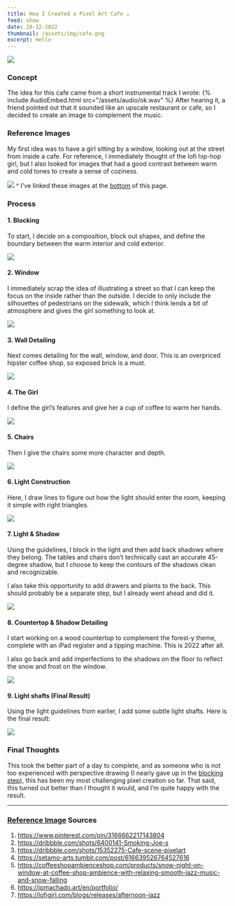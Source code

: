 ```yaml
---
title: How I Created a Pixel Art Cafe ☕
feed: show
date: 28-12-2022
thumbnail: /assets/img/cafe.png
excerpt: Hello
---
```


![](/assets/img/cafe.png)

### Concept

The idea for this cafe came from a short instrumental track I wrote:
{% include AudioEmbed.html src="/assets/audio/ok.wav" %}
After hearing it, a friend pointed out that it sounded like an upscale restaurant or cafe, so I decided to create an image to complement the music.

### Reference Images

My first idea was to have a girl sitting by a window, looking out at the street from inside a cafe. For reference, I immediately thought of the lofi hip-hop girl, but I also looked for images that had a good contrast between warm and cold tones to create a sense of coziness.

![](/assets/img/cafe-references.png)
^ I've linked these images at the [bottom](#reference-image-sources) of this page.

### Process

#### 1. Blocking

To start, I decide on a composition, block out shapes, and define the boundary between the warm interior and cold exterior.

![](/assets/img/cafe-v1.png)

#### 2. Window

I immediately scrap the idea of illustrating a street so that I can keep the focus on the inside rather than the outside. I decide to only include the silhouettes of pedestrians on the sidewalk, which I think lends a bit of atmosphere and gives the girl something to look at.

![](/assets/img/cafe-v2.png)

#### 3. Wall Detailing

Next comes detailing for the wall, window, and door. This is an overpriced hipster coffee shop, so exposed brick is a must.

![](/assets/img/cafe-v3.png)

#### 4. The Girl

I define the girl’s features and give her a cup of coffee to warm her hands.

![](/assets/img/cafe-v4.png)

#### 5. Chairs

Then I give the chairs some more character and depth.

![](/assets/img/cafe-v5.png)

#### 6. Light Construction

Here, I draw lines to figure out how the light should enter the room, keeping it simple with right triangles.

![](/assets/img/cafe-v5-guides.png)

#### 7. Light & Shadow

Using the guidelines, I block in the light and then add back shadows where they belong. The tables and chairs don’t technically cast an accurate 45-degree shadow, but I choose to keep the contours of the shadows clean and recognizable.

I also take this opportunity to add drawers and plants to the back. This should probably be a separate step, but I already went ahead and did it.

![](/assets/img/cafe-v6.png)

#### 8. Countertop & Shadow Detailing

I start working on a wood countertop to complement the forest-y theme, complete with an iPad register and a tipping machine. This is 2022 after all.

I also go back and add imperfections to the shadows on the floor to reflect the snow and frost on the window.

![](/assets/img/cafe-v7.png)

#### 9. Light shafts (Final Result)

Using the light guidelines from earlier, I add some subtle light shafts. Here is the final result:

![](/assets/img/cafe.png)

### Final Thoughts

This took the better part of a day to complete, and as someone who is not too experienced with perspective drawing (I nearly gave up in the [blocking step](#1-blocking)), this has been my most challenging pixel creation so far. That said, this turned out better than I thought it would, and I’m quite happy with the result.

---

### [Reference Image](#reference-images) Sources

1. <https://www.pinterest.com/pin/3166662217143804>
2. <https://dribbble.com/shots/6400141-Smoking-Joe-s>
3. <https://dribbble.com/shots/15352275-Cafe-scene-pixelart>
4. <https://setamo-arts.tumblr.com/post/616639526764527616>
5. <https://coffeeshopambienceshop.com/products/snow-night-on-window-at-coffee-shop-ambience-with-relaxing-smooth-jazz-music-and-snow-falling>
6. <https://jpmachado.art/en/portfolio/>
7. <https://lofigirl.com/blogs/releases/afternoon-jazz>
